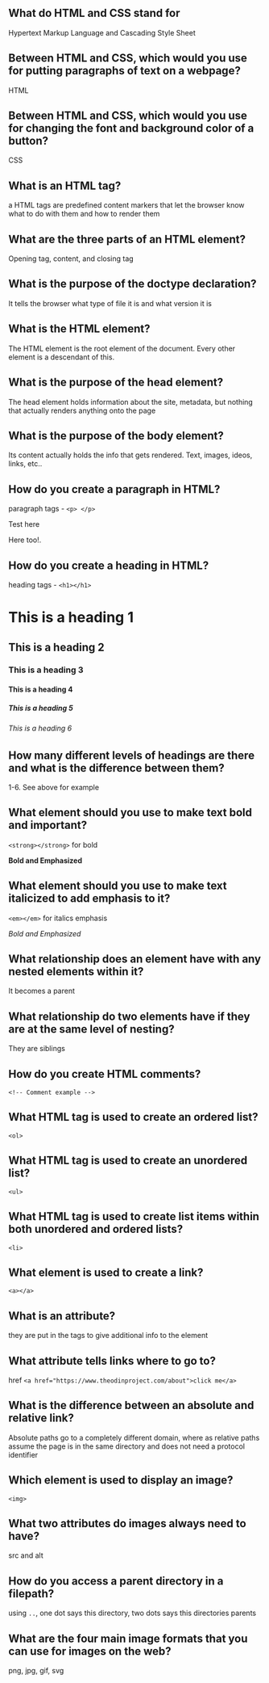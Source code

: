 ## What do HTML and CSS stand for
Hypertext Markup Language and Cascading Style Sheet

## Between HTML and CSS, which would you use for putting paragraphs of text on a webpage?
HTML

## Between HTML and CSS, which would you use for changing the font and background color of a button?
CSS

## What is an HTML tag?
a HTML tags are predefined content markers that let the browser know what to do with them and how to render them

## What are the three parts of an HTML element?
Opening tag, content, and closing tag

## What is the purpose of the doctype declaration?
It tells the browser what type of file it is and what version it is

## What is the HTML element?
The HTML element is the root element of the document. Every other element is a descendant of this.

## What is the purpose of the head element?
The head element holds information about the site, metadata, but nothing that actually renders anything onto the page

## What is the purpose of the body element?
Its content actually holds the info that gets rendered. Text, images, ideos, links, etc..

## How do you create a paragraph in HTML?
paragraph tags - `<p> </p>`
<p>Test here</p>
<p>Here too!.</p>

## How do you create a heading in HTML?
heading tags - `<h1></h1>`
<h1>This is a heading 1</h1>
<h2>This is a heading 2</h2>
<h3>This is a heading 3</h3>
<h4>This is a heading 4</h4>
<h5>This is a heading 5</h5>
<h6>This is a heading 6</h6>


## How many different levels of headings are there and what is the difference between them?
1-6. See above for example

## What element should you use to make text bold and important?
`<strong></strong>` for bold
<p><strong>Bold and Emphasized</strong></p>

## What element should you use to make text italicized to add emphasis to it?
`<em></em>` for italics emphasis
<p><em>Bold and Emphasized</em></p>

## What relationship does an element have with any nested elements within it?
It becomes a parent

## What relationship do two elements have if they are at the same level of nesting?
They are siblings

## How do you create HTML comments?
`<!-- Comment example -->`


## What HTML tag is used to create an ordered list?
`<ol>`

## What HTML tag is used to create an unordered list?
`<ul>`

## What HTML tag is used to create list items within both unordered and ordered lists?
`<li>`

## What element is used to create a link?
`<a></a>`

## What is an attribute?
they are put in the tags to give additional info to the element

## What attribute tells links where to go to?
href `<a href="https://www.theodinproject.com/about">click me</a>`

## What is the difference between an absolute and relative link?
Absolute paths go to a completely different domain, where as relative paths assume the page is in the same directory and does not need a protocol identifier

## Which element is used to display an image?
`<img>`

## What two attributes do images always need to have?
src and alt

## How do you access a parent directory in a filepath?
using `..`, one dot says this directory, two dots says this directories parents

## What are the four main image formats that you can use for images on the web?
png, jpg, gif, svg
